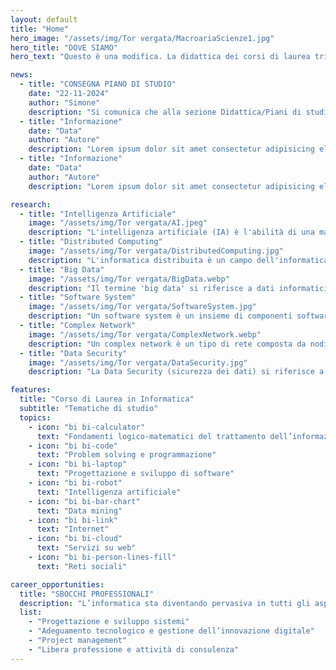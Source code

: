 ```yaml
---
layout: default
title: "Home"
hero_image: "/assets/img/Tor vergata/MacroariaScienze1.jpg"
hero_title: "DOVE SIAMO"
hero_text: "Questo è una modifica. La didattica dei corsi di laurea triennale e magistrale in Informatica ha luogo all’interno del Campus Universitario di Tor Vergata, presso gli edifici della macro-area di Scienze, in via della Ricerca Scientifica. La sede dispone di ampi parcheggi gratuiti a pochi metri dagli edifici aule. È facilmente raggiungibile dal Grande Raccordo Anulare di Roma dall’uscita dell’autostrada Roma-Napoli."

news:
  - title: "CONSEGNA PIANO DI STUDIO"
    date: "22-11-2024"
    author: "Simone"
    description: "Si comunica che alla sezione Didattica/Piani di studio è possibile scaricare il nuovo modulo da consegnare entro il 15 gennaio 2025. Si ricorda che il piano di studio va presentato dagli studenti iscritti al terzo anno."
  - title: "Informazione"
    date: "Data"
    author: "Autore"
    description: "Lorem ipsum dolor sit amet consectetur adipisicing elit. Dignissimos laborum illum accusamus expedita quis iusto dolorum cupiditate fugiat minima nobis."
  - title: "Informazione"
    date: "Data"
    author: "Autore"
    description: "Lorem ipsum dolor sit amet consectetur adipisicing elit. Dignissimos laborum illum accusamus expedita quis iusto dolorum cupiditate fugiat minima nobis."

research:
  - title: "Intelligenza Artificiale"
    image: "/assets/img/Tor vergata/AI.jpeg"
    description: "L'intelligenza artificiale (IA) è l'abilità di una macchina di mostrare capacità umane quali il ragionamento, l'apprendimento, la pianificazione e la creatività."
  - title: "Distributed Computing"
    image: "/assets/img/Tor vergata/DistributedComputing.jpg"
    description: "L'informatica distribuita è un campo dell'informatica che studia i sistemi distribuiti..."
  - title: "Big Data"
    image: "/assets/img/Tor vergata/BigData.webp"
    description: "Il termine 'big data' si riferisce a dati informatici di grandi dimensioni..."
  - title: "Software System"
    image: "/assets/img/Tor vergata/SoftwareSystem.jpg"
    description: "Un software system è un insieme di componenti software progettati per interagire tra loro per svolgere compiti specifici o supportare un obiettivo..."
  - title: "Complex Network"
    image: "/assets/img/Tor vergata/ComplexNetwork.webp"
    description: "Un complex network è un tipo di rete composta da nodi e connessioni che non seguono una struttura semplice o prevedibile..."
  - title: "Data Security"
    image: "/assets/img/Tor vergata/DataSecurity.jpg"
    description: "La Data Security (sicurezza dei dati) si riferisce a un insieme di pratiche, tecnologie e politiche progettate per proteggere i dati da accessi non autorizzati, furti, danneggiamenti o perdite..."

features:
  title: "Corso di Laurea in Informatica"
  subtitle: "Tematiche di studio"
  topics:
    - icon: "bi bi-calculator"
      text: "Fondamenti logico-matematici del trattamento dell’informazione"
    - icon: "bi bi-code"
      text: "Problem solving e programmazione"
    - icon: "bi bi-laptop"
      text: "Progettazione e sviluppo di software"
    - icon: "bi bi-robot"
      text: "Intelligenza artificiale"
    - icon: "bi bi-bar-chart"
      text: "Data mining"
    - icon: "bi bi-link"
      text: "Internet"
    - icon: "bi bi-cloud"
      text: "Servizi su web"
    - icon: "bi bi-person-lines-fill"
      text: "Reti sociali"

career_opportunities:
  title: "SBOCCHI PROFESSIONALI"
  description: "L’informatica sta diventando pervasiva in tutti gli aspetti della scienza, della società, dell’economia e della tecnologia. Essa è probabilmente uno dei settori attraverso i quali, per un giovane brillante e motivato, è maggiormente possibile avere un impatto su qualunque settore della società, della scienza e dell’ingegneria."
  list:
    - "Progettazione e sviluppo sistemi"
    - "Adeguamento tecnologico e gestione dell’innovazione digitale"
    - "Project management"
    - "Libera professione e attività di consulenza"
---
```

